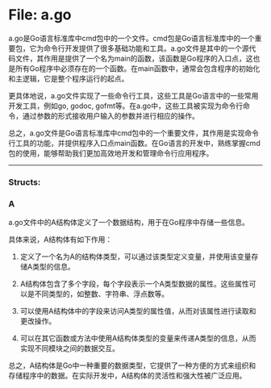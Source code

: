 # File: a.go

a.go是Go语言标准库中cmd包中的一个文件。cmd包是Go语言标准库中的一个重要包，它为命令行开发提供了很多基础功能和工具。a.go文件是其中的一个源代码文件，其作用是提供了一个名为main的函数，该函数是Go程序的入口点，这也是所有Go程序中必须存在的一个函数。在main函数中，通常会包含程序的初始化和主逻辑，它是整个程序运行的起点。 

更具体地说，a.go文件实现了一些命令行工具，这些工具是Go语言中的一些常用开发工具，例如go, godoc, gofmt等。在a.go中，这些工具被实现为命令行命令，通过参数的形式接收用户输入的参数并进行相应的操作。 

总之，a.go文件是Go语言标准库中cmd包中的一个重要文件，其作用是实现命令行工具的功能，并提供程序入口点main函数。在Go语言的开发中，熟练掌握cmd包的使用，能够帮助我们更加高效地开发和管理命令行应用程序。




---

### Structs:

### A

a.go文件中的A结构体定义了一个数据结构，用于在Go程序中存储一些信息。

具体来说，A结构体有如下作用：

1. 定义了一个名为A的结构体类型，可以通过该类型定义变量，并使用该变量存储A类型的信息。

2. A结构体包含了多个字段，每个字段表示一个A类型数据的属性。这些属性可以是不同类型的，如整数、字符串、浮点数等。

3. 可以使用A结构体中的字段来访问A类型的属性值，从而对该属性进行读取和更改操作。

4. 可以在其它函数或方法中使用A结构体类型的变量来传递A类型的信息，从而实现不同模块之间的数据交互。

总之，A结构体是Go中一种重要的数据类型，它提供了一种方便的方式来组织和存储程序中的数据。在实际开发中，A结构体的灵活性和强大性被广泛应用。



